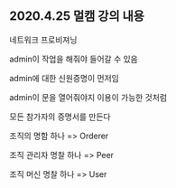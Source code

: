 ## 2020.4.25 멀캠 강의 내용

네트워크 프로비져닝





admin이 작업을 해줘야 들어갈 수 있음



admin에 대한 신원증명이 먼저임 

admin이 문을 열어줘야지 이용이 가능한 것처럼





모든 참가자의 증명서를 만든다



조직의 명함 하나 => Orderer

조직 관리자 명찰 하나 => Peer

조직 머신 명찰 하나 => User
